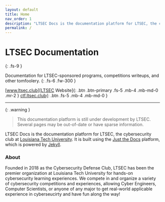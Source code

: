 ```yaml
---
layout: default
title: Home
nav_order: 1
description: "LTSEC Docs is the documentation platform for LTSEC, the cybersecurity club at Louisiana Tech University."
permalink: /
---
```


# LTSEC Documentation
{: .fs-9 }

Documentation for LTSEC-sponsored programs, competitions writeups, and other tomfoolery.
{: .fs-6 .fw-300 }

[www.ltsec.club][LTSEC Website]{: .btn .btn-primary .fs-5 .mb-4 .mb-md-0 .mr-2 }
[ctf.ltsec.club][LTSEC CTF]{: .btn .fs-5 .mb-4 .mb-md-0 }

---

{: .warning }
> This documentation platform is still under development by LTSEC. Several pages may be out-of-date or have sparse information.

LTSEC Docs is the documentation platform for LTSEC, the cybersecurity club at [Louisiana Tech University]. It is built using the [Just the Docs] platform, which is powered by [Jekyll].

### About

Founded in 2018 as the Cybersecurity Defense Club, LTSEC has been the premier organization at Louisiana Tech University for hands-on cybersecurity learning experiences. We compete in and organize a variety of cybersecurity competitions and experiences, allowing Cyber Engineers, Computer Scientists, or anyone of any major to get real-world applicable experience in cyberseucirty and have fun along the way!

[Jekyll]: https://jekyllrb.com
[Louisiana Tech University]: https://www.latech.edu
[Liquid]: https://github.com/Shopify/liquid/wiki
[Front matter]: https://jekyllrb.com/docs/front-matter/
[Jekyll configuration]: https://jekyllrb.com/docs/configuration/
[source file for this page]: https://github.com/just-the-docs/just-the-docs/blob/main/index.md
[Just the Docs Template]: https://just-the-docs.github.io/just-the-docs-template/
[Just the Docs]: https://just-the-docs.github.io/just-the-docs/
[LTSEC Website]: https://www.ltsec.club
[LTSEC CTF]: https://ctf.ltsec.club
[Just the Docs README]: https://github.com/just-the-docs/just-the-docs/blob/main/README.md
[GitHub Pages]: https://pages.github.com/
[Template README]: https://github.com/just-the-docs/just-the-docs-template/blob/main/README.md
[GitHub Pages / Actions workflow]: https://github.blog/changelog/2022-07-27-github-pages-custom-github-actions-workflows-beta/
[use the template]: https://github.com/just-the-docs/just-the-docs-template/generate
